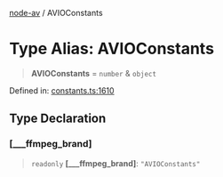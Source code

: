 [node-av](../globals.md) / AVIOConstants

# Type Alias: AVIOConstants

> **AVIOConstants** = `number` & `object`

Defined in: [constants.ts:1610](https://github.com/seydx/av/blob/f8631fc881b394300b1479f511d55cf1c370a87f/src/constants/constants.ts#L1610)

## Type Declaration

### \[\_\_\_ffmpeg\_brand\]

> `readonly` **\[\_\_\_ffmpeg\_brand\]**: `"AVIOConstants"`
